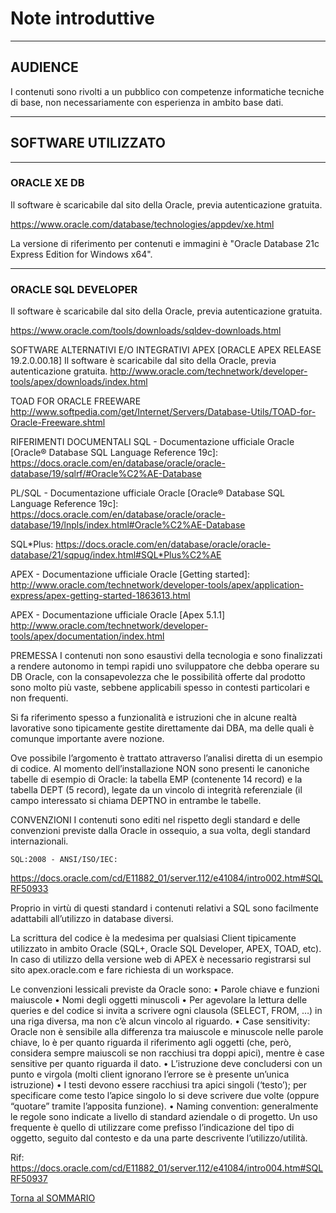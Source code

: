 # Note introduttive

-----------------------------------
## AUDIENCE
I contenuti sono rivolti a un pubblico con competenze informatiche tecniche di base, non necessariamente con esperienza in ambito base dati.

-----------------------------------
## SOFTWARE UTILIZZATO

-----------------------------------
### ORACLE XE DB
Il software è scaricabile dal sito della Oracle, previa autenticazione gratuita.

https://www.oracle.com/database/technologies/appdev/xe.html

La versione di riferimento per contenuti e immagini è "Oracle Database 21c Express Edition for Windows x64".


-----------------------------------
### ORACLE SQL DEVELOPER 
Il software è scaricabile dal sito della Oracle, previa autenticazione gratuita.

https://www.oracle.com/tools/downloads/sqldev-downloads.html

SOFTWARE ALTERNATIVI E/O INTEGRATIVI
APEX [ORACLE APEX RELEASE 19.2.0.00.18]
Il software è scaricabile dal sito della Oracle, previa autenticazione gratuita.
http://www.oracle.com/technetwork/developer-tools/apex/downloads/index.html

TOAD FOR ORACLE FREEWARE
http://www.softpedia.com/get/Internet/Servers/Database-Utils/TOAD-for-Oracle-Freeware.shtml

RIFERIMENTI DOCUMENTALI
SQL - Documentazione ufficiale Oracle [Oracle® Database SQL Language Reference 19c]:
https://docs.oracle.com/en/database/oracle/oracle-database/19/sqlrf/#Oracle%C2%AE-Database

PL/SQL - Documentazione ufficiale Oracle [Oracle® Database SQL Language Reference 19c]:
https://docs.oracle.com/en/database/oracle/oracle-database/19/lnpls/index.html#Oracle%C2%AE-Database

SQL*Plus:
https://docs.oracle.com/en/database/oracle/oracle-database/21/sqpug/index.html#SQL*Plus%C2%AE



APEX - Documentazione ufficiale Oracle [Getting started]:
http://www.oracle.com/technetwork/developer-tools/apex/application-express/apex-getting-started-1863613.html

APEX - Documentazione ufficiale Oracle [Apex 5.1.1]
http://www.oracle.com/technetwork/developer-tools/apex/documentation/index.html

PREMESSA
I contenuti non sono esaustivi della tecnologia e sono finalizzati a rendere autonomo in tempi rapidi uno sviluppatore che debba operare su DB Oracle, con la consapevolezza che le possibilità offerte dal prodotto sono molto più vaste, sebbene applicabili spesso in contesti particolari e non frequenti.

Si fa riferimento spesso a funzionalità e istruzioni che in alcune realtà lavorative sono tipicamente gestite direttamente dai DBA, ma delle quali è comunque importante avere nozione.

Ove possibile l’argomento è trattato attraverso l’analisi diretta di un esempio di codice. Al momento dell’installazione NON sono presenti le canoniche tabelle di esempio di Oracle: la tabella EMP (contenente 14 record) e la tabella DEPT (5 record), legate da un vincolo di integrità referenziale (il campo interessato si chiama DEPTNO in entrambe le tabelle.

CONVENZIONI
I contenuti sono editi nel rispetto degli standard e delle convenzioni previste dalla Oracle in ossequio, a sua volta, degli standard internazionali.

 	SQL:2008 - ANSI/ISO/IEC:
https://docs.oracle.com/cd/E11882_01/server.112/e41084/intro002.htm#SQLRF50933

Proprio in virtù di questi standard i contenuti relativi a SQL sono facilmente adattabili all’utilizzo in database diversi. 

La scrittura del codice è la medesima per qualsiasi Client tipicamente utilizzato in ambito Oracle (SQL+, Oracle SQL Developer, APEX, TOAD, etc). In caso di utilizzo della versione web di APEX è necessario registrarsi sul sito apex.oracle.com e fare richiesta di un workspace.

Le convenzioni lessicali previste da Oracle sono:
•	Parole chiave e funzioni maiuscole 
•	Nomi degli oggetti minuscoli
•	Per agevolare la lettura delle queries e del codice si invita a scrivere ogni clausola (SELECT, FROM, …) in una riga diversa, ma non c’è alcun vincolo al riguardo.
•	Case sensitivity: Oracle non è sensibile alla differenza tra maiuscole e minuscole nelle parole chiave, lo è per quanto riguarda il riferimento agli oggetti (che, però, considera sempre maiuscoli se non racchiusi tra doppi apici), mentre è case sensitive per quanto riguarda il dato.
•	L’istruzione deve concludersi con un punto e virgola (molti client ignorano l’errore se è presente un’unica istruzione)
•	I testi devono essere racchiusi tra apici singoli (‘testo’); per specificare come testo l’apice singolo lo si deve scrivere due volte (oppure “quotare” tramite l’apposita funzione).
•	Naming convention: generalmente le regole sono indicate a livello di standard aziendale o di progetto. Un uso frequente è quello di utilizzare come prefisso l’indicazione del tipo di oggetto, seguito dal contesto e da una parte descrivente l’utilizzo/utilità.

Rif: https://docs.oracle.com/cd/E11882_01/server.112/e41084/intro004.htm#SQLRF50937



[Torna al SOMMARIO](https://github.com/pmarconcini/DB_Oracle_Corso_Base/blob/master/000_sommario.md)
